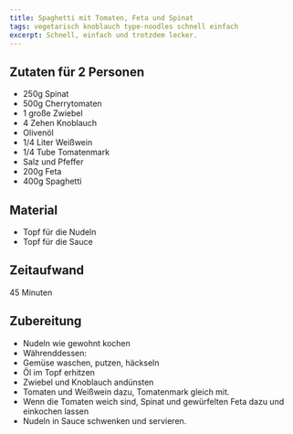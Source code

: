 ```yaml
---
title: Spaghetti mit Tomaten, Feta und Spinat
tags: vegetarisch knoblauch type-noodles schnell einfach
excerpt: Schnell, einfach und trotzdem lecker.
---
```

## Zutaten für 2 Personen
 * 250g Spinat
 * 500g Cherrytomaten
 * 1 große Zwiebel
 * 4 Zehen Knoblauch
 * Olivenöl
 * 1/4 Liter Weißwein
 * 1/4 Tube Tomatenmark
 * Salz und Pfeffer
 * 200g Feta
 * 400g Spaghetti

## Material
 * Topf für die Nudeln
 * Topf für die Sauce

## Zeitaufwand
 45 Minuten

## Zubereitung
 * Nudeln wie gewohnt kochen
 * Währenddessen:
 * Gemüse waschen, putzen, häckseln
 * Öl im Topf erhitzen
 * Zwiebel und Knoblauch andünsten
 * Tomaten und Weißwein dazu, Tomatenmark gleich mit.
 * Wenn die Tomaten weich sind, Spinat und gewürfelten Feta dazu und einkochen lassen
* Nudeln in Sauce schwenken und servieren.